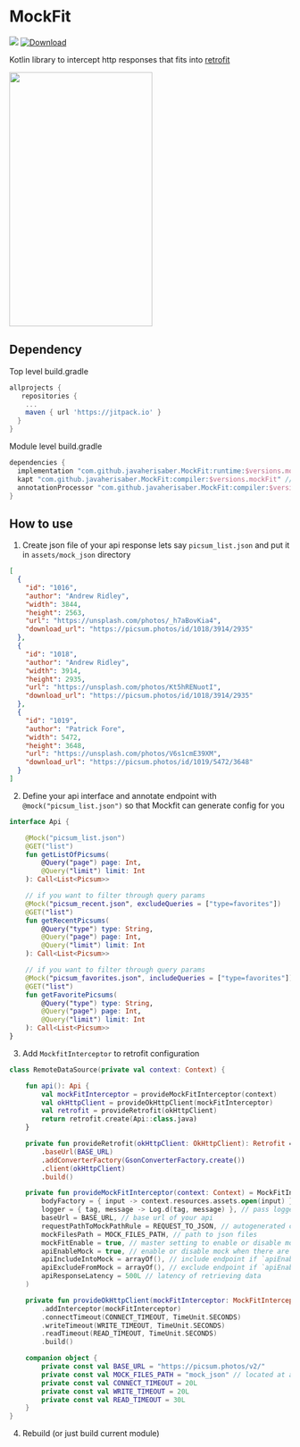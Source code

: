 # MockFit
[![](https://jitpack.io/v/javaherisaber/MockFit.svg)](https://jitpack.io/#javaherisaber/MockFit)
[![Download](https://img.shields.io/badge/Android%20Arsenal-MockFit-green.svg)](https://android-arsenal.com/details/1/8462)

Kotlin library to intercept http responses that fits into [retrofit](https://github.com/square/retrofit)

<img src="https://user-images.githubusercontent.com/29440700/115327793-ce226080-a1a4-11eb-814b-5f58afbb5af6.png" width="256" height="455">

## Dependency
Top level build.gradle
```groovy
allprojects {
   repositories {
    ...
    maven { url 'https://jitpack.io' }
  }
}
```

Module level build.gradle
```groovy
dependencies {
  implementation "com.github.javaherisaber.MockFit:runtime:$versions.mockFit"
  kapt "com.github.javaherisaber.MockFit:compiler:$versions.mockFit" // for Kotlin (make sure to include kapt plugin also)
  annotationProcessor "com.github.javaherisaber.MockFit:compiler:$versions.mockFit" // for Java
}
```

## How to use

1. Create json file of your api response lets say `picsum_list.json` and put it in `assets/mock_json` directory

```json
[
  {
    "id": "1016",
    "author": "Andrew Ridley",
    "width": 3844,
    "height": 2563,
    "url": "https://unsplash.com/photos/_h7aBovKia4",
    "download_url": "https://picsum.photos/id/1018/3914/2935"
  },
  {
    "id": "1018",
    "author": "Andrew Ridley",
    "width": 3914,
    "height": 2935,
    "url": "https://unsplash.com/photos/Kt5hRENuotI",
    "download_url": "https://picsum.photos/id/1018/3914/2935"
  },
  {
    "id": "1019",
    "author": "Patrick Fore",
    "width": 5472,
    "height": 3648,
    "url": "https://unsplash.com/photos/V6s1cmE39XM",
    "download_url": "https://picsum.photos/id/1019/5472/3648"
  }
]
```

2. Define your api interface and annotate endpoint with `@mock("picsum_list.json")` so that Mockfit can generate config for you
```kotlin
interface Api {

    @Mock("picsum_list.json")
    @GET("list")
    fun getListOfPicsums(
        @Query("page") page: Int,
        @Query("limit") limit: Int
    ): Call<List<Picsum>>

    // if you want to filter through query params
    @Mock("picsum_recent.json", excludeQueries = ["type=favorites"])
    @GET("list")
    fun getRecentPicsums(
        @Query("type") type: String,
        @Query("page") page: Int,
        @Query("limit") limit: Int
    ): Call<List<Picsum>>

    // if you want to filter through query params
    @Mock("picsum_favorites.json", includeQueries = ["type=favorites"])
    @GET("list")
    fun getFavoritePicsums(
        @Query("type") type: String,
        @Query("page") page: Int,
        @Query("limit") limit: Int
    ): Call<List<Picsum>>
}
```

3. Add `MockfitInterceptor` to retrofit configuration
```kotlin
class RemoteDataSource(private val context: Context) {

    fun api(): Api {
        val mockFitInterceptor = provideMockFitInterceptor(context)
        val okHttpClient = provideOkHttpClient(mockFitInterceptor)
        val retrofit = provideRetrofit(okHttpClient)
        return retrofit.create(Api::class.java)
    }

    private fun provideRetrofit(okHttpClient: OkHttpClient): Retrofit = Retrofit.Builder()
        .baseUrl(BASE_URL)
        .addConverterFactory(GsonConverterFactory.create())
        .client(okHttpClient)
        .build()

    private fun provideMockFitInterceptor(context: Context) = MockFitInterceptor(
        bodyFactory = { input -> context.resources.assets.open(input) }, // read asset file
        logger = { tag, message -> Log.d(tag, message) }, // pass logger to log events in logcat
        baseUrl = BASE_URL, // base url of your api
        requestPathToMockPathRule = REQUEST_TO_JSON, // autogenerated constant, just press build button
        mockFilesPath = MOCK_FILES_PATH, // path to json files
        mockFitEnable = true, // master setting to enable or disable mocking
        apiEnableMock = true, // enable or disable mock when there are includes and excludes configs
        apiIncludeIntoMock = arrayOf(), // include endpoint if `apiEnableMock` is false
        apiExcludeFromMock = arrayOf(), // exclude endpoint if `apiEnableMock` is true 
        apiResponseLatency = 500L // latency of retrieving data
    )

    private fun provideOkHttpClient(mockFitInterceptor: MockFitInterceptor) = OkHttpClient.Builder()
        .addInterceptor(mockFitInterceptor)
        .connectTimeout(CONNECT_TIMEOUT, TimeUnit.SECONDS)
        .writeTimeout(WRITE_TIMEOUT, TimeUnit.SECONDS)
        .readTimeout(READ_TIMEOUT, TimeUnit.SECONDS)
        .build()

    companion object {
        private const val BASE_URL = "https://picsum.photos/v2/"
        private const val MOCK_FILES_PATH = "mock_json" // located at assets/mock_json/
        private const val CONNECT_TIMEOUT = 20L
        private const val WRITE_TIMEOUT = 20L
        private const val READ_TIMEOUT = 30L
    }
}
```

4. Rebuild (or just build current module)

